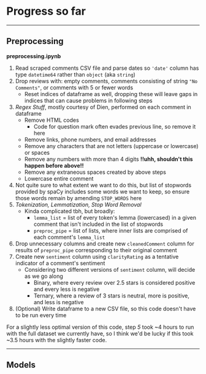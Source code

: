 # Progress so far
---
## Preprocessing ##

**preprocessing.ipynb**

1. Read scraped comments CSV file and parse dates so `'date'` column has type `datetime64` rather than `object` (aka `string`)
2. Drop reviews with: empty comments, comments consisting of string `"No Comments"`, or comments with 5 or fewer words
    * Reset indices of dataframe as well, dropping these will leave gaps in indices that can cause problems in following steps
3.  *Regex Stuff*, mostly courtesy of Dien, performed on each comment in dataframe
    * Remove HTML codes
      * Code for question mark often evades previous line, so remove it here
    * Remove links, phone numbers, and email addresses
    * Remove any characters that are not letters (uppercase or lowercase) or spaces
    * Remove any numbers with more than 4 digits **!!uhh, shouldn't this happen before above!!**
    * Remove any extraneous spaces created by above steps
    * Lowercase entire comment
4. Not quite sure to what extent we want to do this, but list of stopwords provided by spaCy includes some words we want to keep, so ensure those words remain by amending `STOP_WORDS` here
5. *Tokenization, Lemmatization, Stop Word Removal*
    * Kinda complicated tbh, but broadly:
      * `lemma_list` = list of every token's lemma (lowercased) in a given comment that isn't included in the list of stopwords
      * `preproc_pipe` = list of lists, where inner lists are comprised of each comment's `lemma_list`
6. Drop unnecessary columns and create new `cleanedComment` column for results of `preproc_pipe` corresponding to their original comment
7. Create new `sentiment` column using `clarityRating` as a tentative indicator of a comment's sentiment
    * Considering two different versions of `sentiment` column, will decide as we go along
      * Binary, where every review over 2.5 stars is considered positive and every less is negative
      * Ternary, where a review of 3 stars is neutral, more is positive, and less is negative
8. (Optional) Write dataframe to a new CSV file, so this code doesn't have to be run every time

For a slightly less optimal version of this code, step *5* took ~4 hours to run with the full dataset we currently have, so I think we'd be lucky if this took ~3.5 hours with the slightly faster code.

---

## Models
